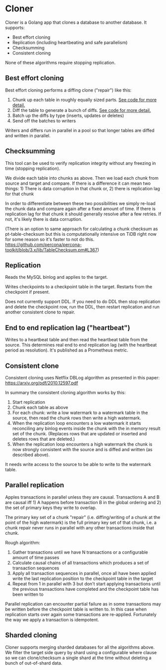 # Cloner

Cloner is a Golang app that clones a database to another database. It supports:
 * Best effort cloning
 * Replication (including heartbeating and safe parallelism)
 * Checksumming
 * Consistent cloning

None of these algorithms require stopping replication.

## Best effort cloning

Best effort cloning performs a diffing clone ("repair") like this:

 1. Chunk up each table in roughly equally sized parts. [See code for more detail.](https://github.com/cashapp/cloner/blob/master/pkg/clone/chunker.go)
 2. Diff the table to generate a bunch of diffs. [See code for more detail.](https://github.com/cashapp/cloner/blob/master/pkg/clone/differ.go)
 3. Batch up the diffs by type (inserts, updates or deletes)
 4. Send off the batches to writers

Writers and differs run in parallel in a pool so that longer tables are diffed and written in parallel.

## Checksumming

This tool can be used to verify replication integrity without any freezing in time (stopping replication).

We divide each table into chunks as above. Then we load each chunk from source and target and compare. If there is a difference it can mean two things: 1) There is data corruption in that chunk or, 2) there is replication lag for that chunk

In order to differentiate between these two possibilities we simply re-load the chunk data and compare again after a fixed amount of time. If there is replication lag for that chunk it should generally resolve after a few retries. If not, it's likely there is data corruption.

(There is an option to same approach for calculating a chunk checksum as pt-table-checksum but this is computationally intensive on TiDB right now for some reason so it's faster to not do this. https://github.com/percona/percona-toolkit/blob/3.x/lib/TableChecksum.pm#L367)

## Replication

Reads the MySQL binlog and applies to the target.

Writes checkpoints to a checkpoint table in the target. Restarts from the checkpoint if present.

Does not currently support DDL. If you need to do DDL then stop replication and delete the checkpoint row, run the DDL, then restart replication and run another consistent clone to repair.

## End to end replication lag ("heartbeat")

Writes to a heartbeat table and then read the heartbeat table from the source. This determines real end to end replication lag (with the heartbeat period as resolution). It's published as a Prometheus metric.

## Consistent clone

Consistent cloning uses Netflix DBLog algorithm as presented in this paper:
https://arxiv.org/pdf/2010.12597.pdf

In summary the consistent cloning algorithm works by this:
1. Start replication
2. Chunk each table as above
3. For each chunk: write a low watermark to a watermark table in the source, then read the chunk rows then write a high watermark.
4. When the replication loop encounters a low watermark it starts reconciling any binlog events inside the chunk with the in memory result set of the chunk. (Replaces rows that are updated or inserted and deletes rows that are deleted.)
5. When the replication loop encounters a high watermark the chunk is now strongly consistent with the source and is diffed and written (as described above).

It needs write access to the source to be able to write to the watermark table.

## Parallel replication

Apples transactions in parallel unless they are causal. Transactions A and B are causal iff 1) A happens before transaction B in the global ordering and 2) the set of primary keys they write to overlap.

The primary key set of a chunk "repair" (i.e. diffing/writing of a chunk at the point of the high watermark) is the full primary key set of that chunk, i.e. a chunk repair never runs in parallel with any other transactions inside that chunk.

Rough algorithm:
1. Gather transactions until we have N transactions or a configurable amount of time passes
2. Calculate causal chains of all transactions which produces a set of transaction sequences
3. Apply all transaction sequences in parallel, once all have been applied write the last replication position to the checkpoint table in the target  
4. Repeat from 1 in parallel with 3 but don't start applying transactions until the previous transactions have completed and the checkpoint table has been written to

Parallel replication can encounter partial failure as in some transactions may be written before the checkpoint table is written to. In this case when replication starts over again some transactions are re-applied. Fortunately the way we apply a transaction is idempotent.

## Sharded cloning

Cloner supports merging sharded databases for all the algorithms above. We filter the target side query by shard using a configurable where clause so we can clone/checksum a single shard at the time without deleting a bunch of out-of-shard data.

